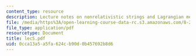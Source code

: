 ```yaml
---
content_type: resource
description: Lecture notes on nonrelativistic strings and Lagrangian mechanics.
file: /media/https%3A/open-learning-course-data-rc.s3.amazonaws.com/8-251-string-theory-for-undergraduates-spring-2007/0cca13a5a5fa624cb90d0b457692b8d6_lec5.pdf
file_type: application/pdf
resourcetype: Document
title: lec5.pdf
uid: 0cca13a5-a5fa-624c-b90d-0b457692b8d6
---
```


